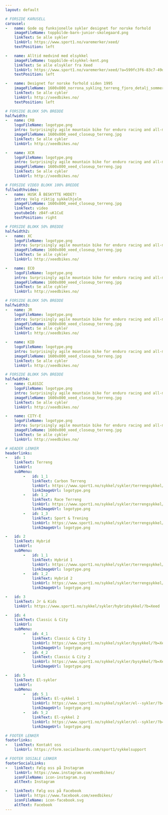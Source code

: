 ```yaml
---
layout: default

# FORSIDE KARUSELL
carousel:
-   name: Gode og funksjonelle sykler designet for norske forhold
    imageFileName: toppbilde-barn-junior-skolegaard.png
    linkText: Se alle sykler
    linkUrl: https://www.sport1.no/varemerker/xeed/
    textPosition: left

-   name: Alltid medvind med elsykkel
    imageFileName: toppbilde-elsykkel-kent.png
    linkText: Se alle elsykler fra Xeed
    linkUrl: https://www.sport1.no/varemerker/xeed/?a=599fc3f6-83c7-49d3-a6ce-afe66720b86f
    textPosition: left

-   name: Designet for norske forhold siden 1995
    imageFileName: 1600x800_norrona_sykling_terreng_fjoro_detalj_sommer.jpg
    linkText: Se alle cykler
    linkUrl: http://xeedbikes.no/
    textPosition: left

# FORSIDE BLOKK 50% BREDDE 
halfwidth:
-   name: CRB
    logoFileName: logotype.png
    intro: Surprisingly agile mountain bike for enduro racing and all-mountain competitions
    imageFileName: 1600x800_xeed_closeup_terreng.jpg
    linkText: Se alle cykler
    linkUrl: http://xeedbikes.no/

-   name: XCR
    logoFileName: logotype.png
    intro: Surprisingly agile mountain bike for enduro racing and all-mountain competitions
    imageFileName: 1600x800_xeed_closeup_terreng.jpg
    linkText: Se alle cykler
    linkUrl: http://xeedbikes.no/

# FORSIDE VIDEO BLOKK 100% BREDDE 
fullwidthvideo:
-   name: HUSK Å BESKYTTE HODET!
    intro: Velg riktig sykkelhjelm
    imageFileName: 1600x800_xeed_closeup_terreng.jpg
    linkText: video
    youtubeId: zB4f-uK1CuE
    textPosition: right

# FORSIDE BLOKK 50% BREDDE 
halfwidth2:
-   name: XC
    logoFileName: logotype.png
    intro: Surprisingly agile mountain bike for enduro racing and all-mountain competitions
    imageFileName: 1600x800_xeed_closeup_terreng.jpg
    linkText: Se alle cykler
    linkUrl: http://xeedbikes.no/

-   name: ECO
    logoFileName: logotype.png
    intro: Surprisingly agile mountain bike for enduro racing and all-mountain competitions
    imageFileName: 1600x800_xeed_closeup_terreng.jpg
    linkText: Se alle cykler
    linkUrl: http://xeedbikes.no/

# FORSIDE BLOKK 50% BREDDE 
halfwidth3:
-   name: JR
    logoFileName: logotype.png
    intro: Surprisingly agile mountain bike for enduro racing and all-mountain competitions
    imageFileName: 1600x800_xeed_closeup_terreng.jpg
    linkText: Se alle cykler
    linkUrl: http://xeedbikes.no/

-   name: KID
    logoFileName: logotype.png
    intro: Surprisingly agile mountain bike for enduro racing and all-mountain competitions
    imageFileName: 1600x800_xeed_closeup_terreng.jpg
    linkText: Se alle cykler
    linkUrl: http://xeedbikes.no/

# FORSIDE BLOKK 50% BREDDE 
halfwidth4:
-   name: CLASSIC
    logoFileName: logotype.png
    intro: Surprisingly agile mountain bike for enduro racing and all-mountain competitions
    imageFileName: 1600x800_xeed_closeup_terreng.jpg
    linkText: Se alle cykler
    linkUrl: http://xeedbikes.no/

-   name: CITY-E
    logoFileName: logotype.png
    intro: Surprisingly agile mountain bike for enduro racing and all-mountain competitions
    imageFileName: 1600x800_xeed_closeup_terreng.jpg
    linkText: Se alle cykler
    linkUrl: http://xeedbikes.no/

# HEADER LENKER
headerlinks:
-   id: 1
    linkText: Terreng
    linkUrl: 
    subMenu:
        -   id: 1_1
            linkText: Carbon Terreng
            linkUrl: https://www.sport1.no/sykkel/sykler/terrengsykkel/?b=Xeed
            linkImageUrl: logotype.png
        -   id: 1_2
            linkText: Race Terreng
            linkUrl: https://www.sport1.no/sykkel/sykler/terrengsykkel/?b=Xeed
            linkImageUrl: logotype.png
        -   id: 1_3
            linkText: Sport & Trening
            linkUrl: https://www.sport1.no/sykkel/sykler/terrengsykkel/?b=Xeed
            linkImageUrl: logotype.png

-   id: 2
    linkText: Hybrid
    linkUrl:
    subMenu:
        -   id: 1_1
            linkText: Hybrid 1
            linkUrl: https://www.sport1.no/sykkel/sykler/terrengsykkel/?b=Xeed
            linkImageUrl: logotype.png
        -   id: 1_2
            linkText: Hybrid 2
            linkUrl: https://www.sport1.no/sykkel/sykler/terrengsykkel/?b=Xeed
            linkImageUrl: logotype.png

-   id: 3
    linkText: Jr & Kids
    linkUrl: https://www.sport1.no/sykkel/sykler/hybridsykkel/?b=Xeed

-   id: 4
    linkText: Classic & City
    linkUrl:
    subMenu:
        -   id: 4_1
            linkText: Classic & City 1
            linkUrl: https://www.sport1.no/sykkel/sykler/bysykkel/?b=Xeed
            linkImageUrl: logotype.png
        -   id: 4_2
            linkText: Classic & City 2
            linkUrl: https://www.sport1.no/sykkel/sykler/bysykkel/?b=Xeed
            linkImageUrl: logotype.png

-   id: 5
    linkText: El-sykler
    linkUrl:
    subMenu:
        -   id: 5_1
            linkText: El-sykkel 1
            linkUrl: https://www.sport1.no/sykkel/sykler/el--sykler/?b=Xeed
            linkImageUrl: logotype.png
        -   id: 5_2
            linkText: El-sykkel 2
            linkUrl: https://www.sport1.no/sykkel/sykler/el--sykler/?b=Xeed
            linkImageUrl: logotype.png

# FOOTER LENKER
footerlinks:
-   linkText: Kontakt oss
    linkUrl: https://form.socialboards.com/sport1/sykkelsupport

# FOOTER SOSIALE LENKER
footerSocialLinks:
-   linkText: Følg oss på Instagram
    linkUrl: https://www.instagram.com/xeedbikes/
    iconFileName: icon-instagram.svg
    altText: Instagram

-   linkText: Følg oss på Facebook
    linkUrl: https://www.facebook.com/xeedbikes/
    iconFileName: icon-facebook.svg
    altText: Facebook
---
```

